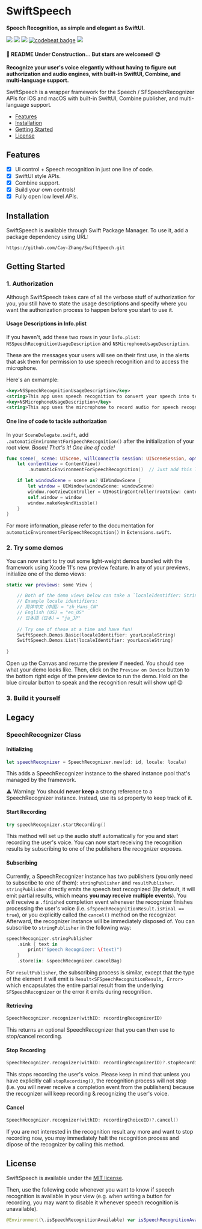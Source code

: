# SwiftSpeech

**Speech Recognition, as simple and elegant as SwiftUI.**

<p>
<a href="https://developer.apple.com/swift"><img src="https://img.shields.io/badge/swift-5.2-fe562e"></a>
<a href="https://developer.apple.com/ios"><img src="https://img.shields.io/badge/iOS-13%2B-blue"></a>
<a href="https://github.com/apple/swift-package-manager"><img src="https://img.shields.io/badge/SPM-compatible-4BC51D.svg?style=flat"></a>
<a href="https://codebeat.co/projects/github-com-cay-zhang-swiftspeech-master"><img alt="codebeat badge" src="https://codebeat.co/badges/7151eef2-438b-4428-99cd-776961dcf8ab" /></a>
<a href="https://github.com/Cay-Zhang/SwiftSpeech/blob/master/LICENSE"><img src="http://img.shields.io/badge/license-MIT-lightgrey.svg?style=flat"></a>
</p>

#### 🚧 README Under Construction... But stars are welcomed! 😉

**Recognize your user's voice elegantly without having to figure out authorization and audio engines, with built-in SwiftUI, Combine, and multi-language support.**

SwiftSpeech is a wrapper framework for the Speech / SFSpeechRecognizer APIs for iOS and macOS with built-in SwiftUI, Combine publisher, and multi-language support.

- [Features](#features)
- [Installation](#installation)
- [Getting Started](#getting-started)
- [License](#license)

## Features

- [x] UI control + Speech recognition in just one line of code.
- [x] SwiftUI style APIs.
- [x] Combine support.
- [x] Build your own controls!
- [x] Fully open low level APIs.

## Installation
SwiftSpeech is available through Swift Package Manager. To use it, add a package dependency using URL:
```html
https://github.com/Cay-Zhang/SwiftSpeech.git
```

## Getting Started
### 1. Authorization
Although SwiftSpeech takes care of all the verbose stuff of authorization for you, you still have to state the usage descriptions and specify where you want the authorization process to happen before you start to use it.
#### Usage Descriptions in Info.plist
If you haven't, add these two rows in your `Info.plist`:
`NSSpeechRecognitionUsageDescription` and `NSMicrophoneUsageDescription`.

These are the messages your users will see on their first use, in the alerts that ask them for permission to use speech recognition and to access the microphone.

Here's an exmample:
```xml
<key>NSSpeechRecognitionUsageDescription</key>
<string>This app uses speech recognition to convert your speech into text.</string>
<key>NSMicrophoneUsageDescription</key>
<string>This app uses the mircrophone to record audio for speech recognition.</string>
```
#### One line of code to tackle authorization
In your `SceneDelegate.swift`, add  `.automaticEnvironmentForSpeechRecognition()` after the initialization of your root view. *Boom! That's it! One line of code!* 
```swift
func scene(_ scene: UIScene, willConnectTo session: UISceneSession, options connectionOptions: UIScene.ConnectionOptions) {
    let contentView = ContentView()
        .automaticEnvironmentForSpeechRecognition()  // Just add this line of code!

    if let windowScene = scene as? UIWindowScene {
        let window = UIWindow(windowScene: windowScene)
        window.rootViewController = UIHostingController(rootView: contentView)
        self.window = window
        window.makeKeyAndVisible()
    }
}
```
For more information, please refer to the documentation for `automaticEnvironmentForSpeechRecognition()` in `Extensions.swift`.
### 2. Try some demos
You can now start to try out some light-weight demos bundled with the framework using Xcode 11's new preview feature.
In any of your previews, initialize one of the demo views:
```swift
static var previews: some View {

    // Both of the demo views below can take a `localeIdentifier: String` as an argument.
    // Example locale identifiers:
    // 简体中文（中国）= "zh_Hans_CN"
    // English (US) = "en_US"
    // 日本語（日本）= "ja_JP"
    
    // Try one of these at a time and have fun!
    SwiftSpeech.Demos.Basic(localeIdentifier: yourLocaleString)
    SwiftSpeech.Demos.List(localeIdentifier: yourLocaleString)
    
}
```
Open up the Canvas and resume the preview if needed. You should see what your demo looks like. Then, click on the `Preview on Device` button to the bottom right edge of the preview device to run the demo. Hold on the blue circular button to speak and the recognition result will show up! 😉
### 3. Build it yourself

## Legacy
### SpeechRecognizer Class
#### Initializing
```swift
let speechRecognizer = SpeechRecognizer.new(id: id, locale: locale)
```
This adds a SpeechRecognizer instance to the shared instance pool that's managed by the framework.

⚠️ Warning: You should **never keep** a strong reference to a SpeechRecognizer instance. Instead, use its `id` property to keep track of it.
#### Start Recording
```swift
try speechRecognizer.startRecording()
```
This method will set up the audio stuff automatically for you and start recording the user's voice. You can now start receiving the recognition results by subscribing to one of the publishers the recognizer exposes.
#### Subscribing
Currently, a SpeechRecognizer instance has two publishers (you only need to subscribe to one of them): `stringPublisher` and `resultPublisher`.
`stringPublisher` directly emits the speech text recognized (By default, it will emit partial results, which means **you may receive multiple events**). You will receive a `.finished` completion event whenever the recognizer finishes processing the user's voice (i.e. `sfSpeechRecognitionResult.isFinal == true`), or you explicitly called the `cancel()` method on the recognizer. Afterward, the recognizer instance will be immediately disposed of.
You can subscribe to `stringPublisher` in the following way:
```swift
speechRecognizer.stringPublisher
    .sink { text in
        print("Speech Recognizer: \(text)")
    }
    .store(in: &speechRecognizer.cancelBag)
```
For `resultPublisher`, the subscribing process is similar, except that the type of the element it will emit is `Result<SFSpeechRecognitionResult, Error>` which encapsulates the entire partial result from the underlying `SFSpeechRecognizer` or the error it emits during recognition.
#### Retrieving
```swift
SpeechRecognizer.recognizer(withID: recordingRecognizerID)
```
This returns an optional SpeechRecognizer that you can then use to stop/cancel recording.
#### Stop Recording
```swift
SpeechRecognizer.recognizer(withID: recordingRecognizerID)?.stopRecording()
```
This stops recording the user's voice. Please keep in mind that unless you have explicitly call `stopRecording()`, the recognition process will not stop (i.e. you will never receive a completion event from the publishers) because the recognizer will keep recording & recognizing the user's voice.
#### Cancel
```swift
SpeechRecognizer.recognizer(withID: recordingChoiceID)?.cancel()
```
If you are not interested in the recognition result any more and want to stop recording now, you may immediately halt the recognition process and dipose of the recognizer by calling this method.

## License
SwiftSpeech is available under the [MIT license](https://choosealicense.com/licenses/mit/).



Then, use the following code whenever you want to know if speech recognition is available in your view (e.g. when writing a button for recording, you may want to disable it whenever speech recognition is unavailable).
```swift
@Environment(\.isSpeechRecognitionAvailable) var isSpeechRecognitionAvailable: Bool
```
